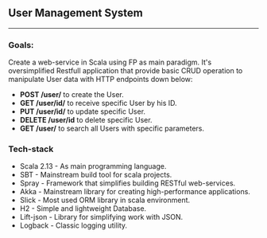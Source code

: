 ## User Management System

---

### Goals:

Create a web-service in Scala using FP as main paradigm.
It's oversimplified Restfull application that provide basic CRUD operation to manipulate User data with
HTTP endpoints down below:

- <b>POST /user/</b>        to create the User.
- <b>GET /user/id/</b>      to receive specific User by his ID.
- <b>PUT /user/id/</b>      to update specific User.
- <b>DELETE /user/id</b>    to delete specific User.
- <b>GET /user/</b>         to search all Users with specific parameters.


### Tech-stack

- Scala 2.13    - As main programming language.
- SBT           - Mainstream build tool for scala projects.
- Spray         - Framework that simplifies building RESTful web-services.
- Akka          - Mainstream library for creating high-performance applications. 
- Slick         - Most used ORM library in scala environment.
- H2            - Simple and lightweight Database.
- Lift-json     - Library for simplifying work with JSON.
- Logback       - Classic logging utility.

